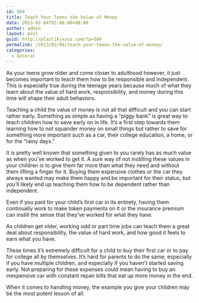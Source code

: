 ```yaml
---
id: 504
title: Teach Your Teens the Value of Money
date: 2013-02-04T05:06:00+00:00
author: admin
layout: post
guid: http://plaztikjezuz.com/?p=504
permalink: /2013/02/04/teach-your-teens-the-value-of-money/
categories:
  - General
---
```

As your teens grow older and come closer to adulthood however, it just becomes important to teach them how to be responsible and independent. This is especially true during the teenage years because much of what they learn about the value of hard work, responsibility, and money during this time will shape their adult behaviors.

Teaching a child the value of money is not all that difficult and you can start rather early. Something as simple as having a &#8220;piggy bank&#8221; is great way to teach children how to save early on in life. It&#8217;s a first step towards them learning how to not squander money on small things but rather to save for something more important such as a car, their college education, a home, or for the &#8220;rainy days.&#8221;

It is pretty well known that something given to you rarely has as much value as when you&#8217;ve worked to get it. A sure way of not instilling these values in your children is to give them far more than what they need and without them lifting a finger for it. Buying them expensive clothes or the car they always wanted may make them happy and be important for their status, but you&#8217;ll likely end up teaching them how to be dependent rather than independent.

Even if you paid for your child&#8217;s first car in its entirety, having them continually work to make token payments on it or the insurance premium can instill the sense that they&#8217;ve worked for what they have.

As children get older, working odd or part time jobs can teach them a great deal about responsibility, the value of hard work, and how good it feels to earn what you have.

These times it&#8217;s extremely difficult for a child to buy their first car or to pay for college all by themselves. It&#8217;s hard for parents to do the same, especially if you have multiple children, and especially if you haven&#8217;t started saving early. Not preparing for these expenses could mean having to buy an inexpensive car with constant repair bills that eat up more money in the end.

When it comes to handling money, the example you give your children may be the most potent lesson of all.